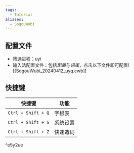```yaml
---
tags:
  - Tutorial
aliases:
  - SogouWubi
---
```

## 配置文件
- 筛选进程：uyi
- 输入法配置文件：包括*配置*与*词库*，点击以下文件即可配置![[SogouWubi_20240412_uyq.cwb]]
## 快捷键

| 快捷键                | 功能   |
| ------------------ | ---- |
| `Ctrl + Shift + Q` | 字根表  |
| `Ctrl + Shift + S` | 系统设置 |
| `Ctrl + Shift + Z` | 快速造词 |

^e5y2ue